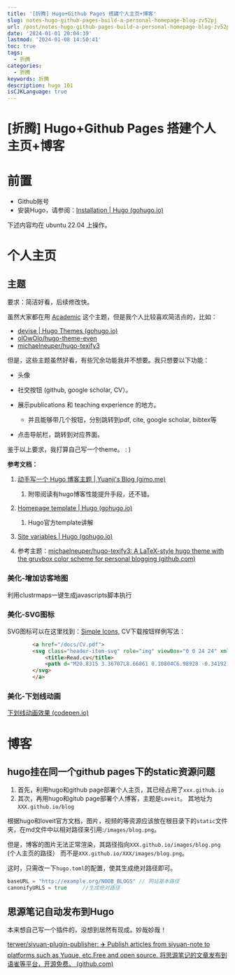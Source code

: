 ```yaml
---
title: '[折腾] Hugo+Github Pages 搭建个人主页+博客'
slug: notes-hugo-github-pages-build-a-personal-homepage-blog-zv52pj
url: /post/notes-hugo-github-pages-build-a-personal-homepage-blog-zv52pj.html
date: '2024-01-01 20:04:39'
lastmod: '2024-01-08 14:50:41'
toc: true
tags:
  - 折腾
categories:
  - 折腾
keywords: 折腾
description: hugo 101
isCJKLanguage: true
---
```


# [折腾] Hugo+Github Pages 搭建个人主页+博客

# 前置

* Github账号
* 安装Hugo，请参阅：[Installation | Hugo (gohugo.io)](https://gohugo.io/installation/)

下述内容均在 ubuntu 22.04 上操作。

# 个人主页

## 主题

要求：简洁好看，后续修改快。

虽然大家都在用 [Academic](https://themes.gohugo.io/themes/theme-academic-cv/) 这个主题，但是我个人比较喜欢简洁点的，比如：

* [devise | Hugo Themes (gohugo.io)](https://themes.gohugo.io/themes/devise/)
* [olOwOlo/hugo-theme-even](https://github.com/olOwOlo/hugo-theme-even)
* [michaelneuper/hugo-texify3](https://github.com/michaelneuper/hugo-texify3)

但是，这些主题虽然好看，有些冗余功能我并不想要。我只想要以下功能：

* 头像
* 社交按钮 (github, google scholar, CV）。
* 展示publications 和 teaching experience 的地方。

  * 并且能够带几个按钮，分别跳转到pdf, cite, google scholar, bibtex等
* 点击导航栏，跳转到对应界面。

鉴于以上要求，我打算自己写一个theme。 : )

<span style="font-weight: bold;" data-type="strong">参考文档：</span>

1. [动手写一个 Hugo 博客主题 | Yuanji&apos;s Blog (gimo.me)](https://blog.gimo.me/posts/creating-a-hugo-theme/)

    1. 附带阅读有hugo博客性能提升手段，还不错。
2. [Homepage template | Hugo (gohugo.io)](https://gohugo.io/templates/homepage/)

    1. Hugo官方template讲解
3. [Site variables | Hugo (gohugo.io)](https://gohugo.io/variables/site/)
4. 参考主题：[michaelneuper/hugo-texify3: A LaTeX-style hugo theme with the gruvbox color scheme for personal blogging (github.com)](https://github.com/michaelneuper/hugo-texify3)

### 美化-增加访客地图

利用clustrmaps一键生成javascripts脚本执行

### 美化-SVG图标

SVG图标可以在这里找到：[Simple Icons](https://simpleicons.org/?q=line), CV下载按钮样例写法：

```html
        <a href="/docs/CV.pdf">
        <svg class="header-item-svg" role="img" viewBox="0 0 24 24" xmlns="http://www.w3.org/2000/svg">
            <title>Read.cv</title>
            <path d="M20.8315 3.36707L8.66861 0.10804C6.98928 -0.34192 5.26312 0.65467 4.81314 2.334L0.94304 16.7773C0.49306 18.4568 1.48966 20.1829 3.16899 20.6328L15.3319 23.892C17.0112 24.3419 18.7373 23.3453 19.1874 21.666L23.0574 7.22254C23.5073 5.54321 22.5108 3.81705 20.8315 3.36707ZM6.33349 2.74138C6.55849 1.90171 7.42156 1.40341 8.26123 1.62841L20.4241 4.88744C21.2637 5.11242 21.762 5.9755 21.537 6.81516L17.6669 21.2586C17.4421 22.0983 16.5789 22.5966 15.7393 22.3715L3.57639 19.1125C2.73671 18.8875 2.23842 18.0245 2.4634 17.1849L6.33349 2.74138ZM8.9669 5.07654C8.54705 4.96404 8.11552 5.2132 8.00302 5.63302C7.89054 6.05285 8.13968 6.4844 8.55952 6.59689L17.6817 9.04116C18.1015 9.15366 18.5331 8.90451 18.6455 8.48468C18.7581 8.06483 18.5089 7.6333 18.0891 7.52081L8.9669 5.07654ZM6.98458 9.43392C7.09708 9.01409 7.52862 8.76493 7.94844 8.87743L17.0706 11.3217C17.4904 11.4342 17.7395 11.8657 17.6271 12.2856C17.5146 12.7054 17.0831 12.9546 16.6632 12.8421L7.54107 10.3978C7.12124 10.2853 6.87208 9.85375 6.98458 9.43392ZM6.93 12.6783C6.51017 12.5658 6.07862 12.815 5.96614 13.2348C5.85364 13.6546 6.1028 14.0861 6.52263 14.1987L11.8439 15.6246C12.2637 15.737 12.6952 15.4879 12.8077 15.0679C12.9202 14.6481 12.6711 14.2167 12.2513 14.1041L6.93 12.6783Z"/>
        </svg>
        </a>
```

### 美化-下划线动画

[下划线动画效果 (codepen.io)](https://codepen.io/awhitemouse/pen/xxGbbGx)

# 博客

## hugo挂在同一个github pages下的static资源问题

1. 首先，利用hugo和github page部署个人主页，其已经占用了`xxx.github.io`​
2. 其次，再用hugo和gitub page部署个人博客，主题是`Loveit`​。 其地址为`XXX.github.io/blog`​

根据hugo和loveit官方文档，图片，视频的等资源应该放在根目录下的`static`​文件夹，在md文件中以相对路径来引用:`/images/blog.png`​。

但是，博客的图片无法正常渲染，其路径指向`XXX.github.io/images/blog.png`​(个人主页的路径） 而不是`XXX.github.io/XXX/images/blog.png`​。

这时，只需改一下`hugo.toml`​的配置，使其生成绝对路径即可。

```go
baseURL = "http://example.org/NOOB_BLOGS" // 网站基本路径
canonifyURLS = true		//生成绝对路径
```

## 思源笔记自动发布到Hugo

本来想自己写一个插件的，没想到居然有现成。妙哉妙哉！

[terwer/siyuan-plugin-publisher: ✈️ Publish articles from siyuan-note to platforms such as Yuque, etc.Free and open source. 将思源笔记的文章发布到语雀等平台，开源免费。 (github.com)](https://github.com/terwer/siyuan-plugin-publisher?tab=readme-ov-file)
